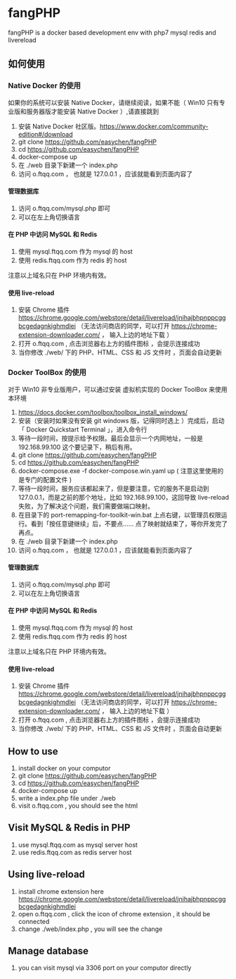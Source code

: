 # fangPHP
fangPHP is a docker based development env with php7 mysql redis and livereload

## 如何使用

### Native Docker 的使用

如果你的系统可以安装 Native Docker，请继续阅读，如果不能（ Win10 只有专业版和服务器版才能安装 Native Docker ）,请直接跳到

1. 安装 Native Docker 社区版。https://www.docker.com/community-edition#/download
1. git clone https://github.com/easychen/fangPHP
1. cd https://github.com/easychen/fangPHP
1. docker-compose up
1. 在 ./web 目录下新建一个 index.php
1. 访问 o.ftqq.com ， 也就是 127.0.0.1 ，应该就能看到页面内容了

#### 管理数据库

1. 访问 o.ftqq.com/mysql.php 即可
1. 可以在左上角切换语言

#### 在 PHP 中访问 MySQL 和 Redis 

1. 使用 mysql.ftqq.com 作为 mysql 的 host
1. 使用 redis.ftqq.com 作为 redis 的 host

注意以上域名只在 PHP 环境内有效。

#### 使用 live-reload

1. 安装 Chrome 插件 https://chrome.google.com/webstore/detail/livereload/jnihajbhpnppcggbcgedagnkighmdlei （无法访问商店的同学，可以打开 https://chrome-extension-downloader.com/ ， 输入上边的地址下载 ）
1. 打开 o.ftqq.com , 点击浏览器右上方的插件图标 ，会提示连接成功
1. 当你修改 ./web/ 下的 PHP、HTML、CSS 和 JS 文件时 ，页面会自动更新


### Docker ToolBox 的使用

对于 Win10 非专业版用户，可以通过安装 虚拟机实现的 Docker ToolBox 来使用本环境

1. https://docs.docker.com/toolbox/toolbox_install_windows/
1. 安装（安装时如果没有安装 git windows 版，记得同时选上 ）完成后，启动「 Docker Quickstart Terminal 」，进入命令行
1. 等待一段时间，按提示给予权限。最后会显示一个内网地址，一般是 192.168.99.100 这个要记录下，稍后有用。
1. git clone https://github.com/easychen/fangPHP
1. cd https://github.com/easychen/fangPHP
1. docker-compose.exe -f docker-compose.win.yaml up ( 注意这里使用的是专门的配置文件 )
1. 等待一段时间，服务应该都起来了，但是要注意，它的服务不是启动到 127.0.0.1，而是之前的那个地址，比如 192.168.99.100，这回导致 live-reload 失败，为了解决这个问题，我们需要做端口映射。
1. 在目录下的 port-remapping-for-toolkit-win.bat 上点右键，以管理员权限运行。看到「按任意键继续」后，不要点…… 点了映射就结束了，等你开发完了再点。
1. 在 ./web 目录下新建一个 index.php
1. 访问 o.ftqq.com ， 也就是 127.0.0.1 ，应该就能看到页面内容了

#### 管理数据库

1. 访问 o.ftqq.com/mysql.php 即可
1. 可以在左上角切换语言

#### 在 PHP 中访问 MySQL 和 Redis 

1. 使用 mysql.ftqq.com 作为 mysql 的 host
1. 使用 redis.ftqq.com 作为 redis 的 host

注意以上域名只在 PHP 环境内有效。

#### 使用 live-reload

1. 安装 Chrome 插件 https://chrome.google.com/webstore/detail/livereload/jnihajbhpnppcggbcgedagnkighmdlei （无法访问商店的同学，可以打开 https://chrome-extension-downloader.com/ ， 输入上边的地址下载 ）
1. 打开 o.ftqq.com , 点击浏览器右上方的插件图标 ，会提示连接成功
1. 当你修改 ./web/ 下的 PHP、HTML、CSS 和 JS 文件时 ，页面会自动更新



## How to use

1. install docker on your computor
1. git clone https://github.com/easychen/fangPHP
1. cd https://github.com/easychen/fangPHP
1. docker-compose up
1. write a index.php file under ./web
1. visit o.ftqq.com , you should see the html

## Visit MySQL & Redis in PHP

1. use mysql.ftqq.com as mysql server host
1. use redis.ftqq.com as redis server host

## Using live-reload

1. install chrome extension here https://chrome.google.com/webstore/detail/livereload/jnihajbhpnppcggbcgedagnkighmdlei
1. open o.ftqq.com , click the icon of chrome extension , it should be connected
1. change ./web/index.php , you will see the change

## Manage database

1. you can visit mysql via 3306 port on your computor directly

